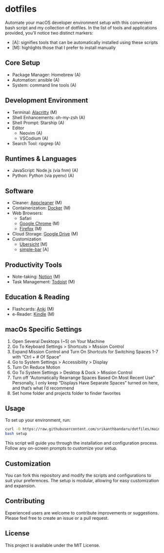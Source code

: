 # dotfiles

Automate your macOS developer environment setup with this convenient bash script and my collection of dotfiles. In the list of tools and applications provided, you'll notice two distinct markers:

- [A]: signifies tools that can be automatically installed using these scripts
- [M]: highlights those that I prefer to install manually

## Core Setup

- Package Manager: Homebrew (A)
- Automation: ansible (A)
- System: command line tools (A)

## Development Environment

- Terminal: [Alacritty](https://alacritty.org/) (M)
- Shell Enhancements: oh-my-zsh (A)
- Shell Prompt: Starship (A)
- Editor
  - Neovim (A)
  - VSCodium (A)
- Search Tool: ripgrep (A)

## Runtimes & Languages

- JavaScript: Node.js (via fnm) (A)
- Python: Python (via pyenv) (A)

## Software

- Cleaner: [Appcleaner](https://freemacsoft.net/appcleaner/) (M)
- Containerization: [Docker](https://www.docker.com/) (M)
- Web Browsers:
  - Safari
  - [Google Chrome](https://www.google.com/chrome/) (M)
  - [Firefox](https://www.mozilla.org/en-US/firefox/new/) (M)
- Cloud Storage: [Google Drive](https://www.google.com/drive/download/) (M)
- Customization
  - [Ubersicht](https://tracesof.net/uebersicht/) [M]
  - [simple-bar](https://github.com/Jean-Tinland/simple-bar) [A]

## Productivity Tools

- Note-taking: [Notion](https://www.notion.so/desktop) (M)
- Task Management: [Todoist](https://todoist.com/downloads) (M)

## Education & Reading

- Flashcards: [Anki](https://apps.ankiweb.net/) (M)
- e-Reader: [Kindle](https://www.amazon.com/b?ie=UTF8&node=16571048011) (M)

## macOs Specific Settings

1. Open Several Desktops (~5) on Your Machine
2. Go To Keyboard Settings > Shortcuts > Mission Control
3. Expand Mission Control and Turn On Shortcuts for Switching Spaces 1-7 with “Ctrl + # Of Space”
4. Go to System Settings > Accessibility > Display
5. Turn On Reduce Motion
6. Go To System Settings > Desktop & Dock > Mission Control
7. Turn off “Automatically Rearrange Spaces Based On Most Recent Use”
   Personally, I only keep “Displays Have Separate Spaces” turned on here, and that’s what I’d recommend
8. Set home folder and projects folder to finder favorites

## Usage

To set up your environment, run:

```sh
curl -O https://raw.githubusercontent.com/srikanthbandaru/dotfiles/main/setup
bash setup
```

This script will guide you through the installation and configuration process. Follow any on-screen prompts to customize your setup.

## Customization

You can fork this repository and modify the scripts and configurations to suit your preferences. The setup is modular, allowing for easy customization and expansion.

## Contributing

Experienced users are welcome to contribute improvements or suggestions. Please feel free to create an issue or a pull request.

## License

This project is available under the MIT License.
